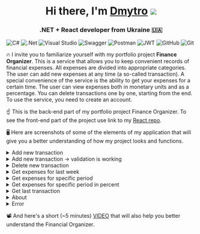 <h1 align="center">Hi there, I'm <a href="https://linkedin.com/in/dmytro-chornomaz-3a477b246" target="_blank">Dmytro</a> 
<img src="https://github.com/blackcater/blackcater/raw/main/images/Hi.gif" height="32"/></h1>
<h3 align="center">.NET + React developer from Ukraine 🇺🇦</h3>

![C#](https://img.shields.io/badge/c%23-%23239120.svg?style=for-the-badge&logo=csharp&logoColor=white)
![.Net](https://img.shields.io/badge/.NET-5C2D91?style=for-the-badge&logo=.net&logoColor=white)
![Visual Studio](https://img.shields.io/badge/Visual%20Studio-5C2D91.svg?style=for-the-badge&logo=visual-studio&logoColor=white)
![Swagger](https://img.shields.io/badge/-Swagger-%23Clojure?style=for-the-badge&logo=swagger&logoColor=white)
![Postman](https://img.shields.io/badge/Postman-FF6C37?style=for-the-badge&logo=postman&logoColor=white)
![JWT](https://img.shields.io/badge/JWT-black?style=for-the-badge&logo=JSON%20web%20tokens)
![GitHub](https://img.shields.io/badge/github-%23121011.svg?style=for-the-badge&logo=github&logoColor=white)
![Git](https://img.shields.io/badge/git-%23F05033.svg?style=for-the-badge&logo=git&logoColor=white)

🔥 I invite you to familiarize yourself with my portfolio project <b>Finance Organizer</b>. This is a service that allows you to keep convenient records of financial expenses. All expenses are divided into appropriate categories. The user can add new expenses at any time (a so-called transaction). A special convenience of the service is the ability to get your expenses for a certain time. The user can view expenses both in monetary units and as a percentage. You can delete transactions one by one, starting from the end. To use the service, you need to create an account. 

☝️ This is the back-end part of my portfolio project Finance Organizer. To see the front-end part of the project use link to my <a href="https://github.com/Dmytro-Chornomaz/React/tree/main/finance_organizer" target="_blank">React repo</a>.

🖥 Here are screenshots of some of the elements of my application that will give you a better understanding of how my project looks and functions.

<details>
<summary>Add new transaction</summary>
<img src="https://github.com/Dmytro-Chornomaz/C-Sharp/blob/master/screenshots/add_transaction.png" />
</details>
<details>
<summary>Add new transaction -> validation is working</summary>
<img src="https://github.com/Dmytro-Chornomaz/C-Sharp/blob/master/screenshots/add_transaction_validation.png" />
</details>
<details>
<summary>Delete new transaction</summary>
<img src="https://github.com/Dmytro-Chornomaz/C-Sharp/blob/master/screenshots/delete_last_transaction.png" />
</details>
<details>
<summary>Get expenses for last week</summary>
<img src="https://github.com/Dmytro-Chornomaz/C-Sharp/blob/master/screenshots/get_expenses_for_last_week.png" />
</details>
<details>
<summary>Get expenses for specific period</summary>
<img src="https://github.com/Dmytro-Chornomaz/C-Sharp/blob/master/screenshots/get_expenses_for_specific_period.png" />
</details>
<details>
<summary>Get expenses for specific period in percent</summary>
<img src="https://github.com/Dmytro-Chornomaz/C-Sharp/blob/master/screenshots/get_expenses_for_specific_period_in_percent.png" />
</details>
<details>
<summary>Get last transaction</summary>
<img src="https://github.com/Dmytro-Chornomaz/C-Sharp/blob/master/screenshots/get_last_transaction.png" />
</details>
<details>
<summary>About</summary>
<img src="https://github.com/Dmytro-Chornomaz/C-Sharp/blob/master/screenshots/about.png" />
</details>
<details>
<summary>Error</summary>
<img src="https://github.com/Dmytro-Chornomaz/C-Sharp/blob/master/screenshots/error.png" />
</details>

📽 And here's a short (~5 minutes) <a href="https://youtu.be/T-zJzzzKfbs" target="_blank">VIDEO</a> that will also help you better understand the Financial Organizer.